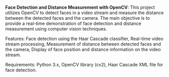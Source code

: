 **Face Detection and Distance Measurement with OpenCV**: 
This project utilizes OpenCV to detect faces in a video stream and measure the distance between the detected faces and the camera. The main objective is to provide a real-time demonstration of face detection and distance measurement using computer vision techniques.

Features:
Face detection using the Haar Cascade classifier,
Real-time video stream processing,
Measurement of distance between detected faces and the camera,
Display of face position and distance information on the video stream.

Requirements:
Python 3.x,
OpenCV library (cv2),
Haar Cascade XML file for face detection.
